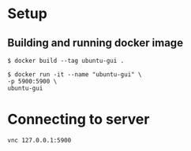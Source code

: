 # Setup

## Building and running docker image

	$ docker build --tag ubuntu-gui .

	$ docker run -it --name "ubuntu-gui" \
	-p 5900:5900 \
	ubuntu-gui 

# Connecting to server

	vnc 127.0.0.1:5900